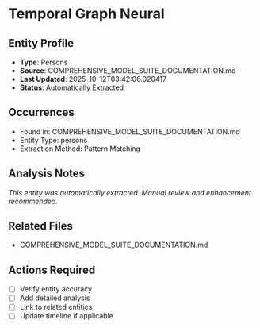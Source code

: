 # Temporal Graph Neural

## Entity Profile
- **Type**: Persons
- **Source**: COMPREHENSIVE_MODEL_SUITE_DOCUMENTATION.md
- **Last Updated**: 2025-10-12T03:42:06.020417
- **Status**: Automatically Extracted

## Occurrences
- Found in: COMPREHENSIVE_MODEL_SUITE_DOCUMENTATION.md
- Entity Type: persons
- Extraction Method: Pattern Matching

## Analysis Notes
*This entity was automatically extracted. Manual review and enhancement recommended.*

## Related Files
- COMPREHENSIVE_MODEL_SUITE_DOCUMENTATION.md

## Actions Required
- [ ] Verify entity accuracy
- [ ] Add detailed analysis
- [ ] Link to related entities
- [ ] Update timeline if applicable
